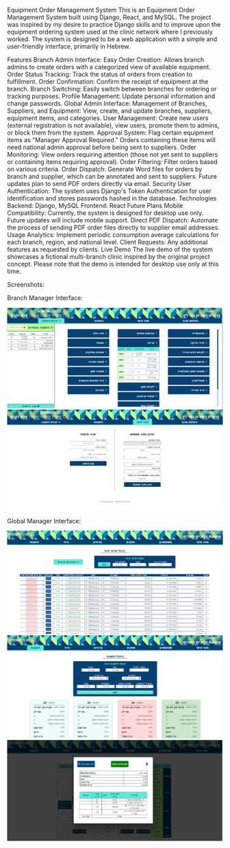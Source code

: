 Equipment Order Management System
This is an Equipment Order Management System built using Django, React, and MySQL. The project was inspired by my desire to practice Django skills and to improve upon the equipment ordering system used at the clinic network where I previously worked. The system is designed to be a web application with a simple and user-friendly interface, primarily in Hebrew.

Features
Branch Admin Interface:
Easy Order Creation: Allows branch admins to create orders with a categorized view of available equipment.
Order Status Tracking: Track the status of orders from creation to fulfillment.
Order Confirmation: Confirm the receipt of equipment at the branch.
Branch Switching: Easily switch between branches for ordering or tracking purposes.
Profile Management: Update personal information and change passwords.
Global Admin Interface:
Management of Branches, Suppliers, and Equipment: View, create, and update branches, suppliers, equipment items, and categories.
User Management: Create new users (external registration is not available), view users, promote them to admins, or block them from the system.
Approval System: Flag certain equipment items as "Manager Approval Required." Orders containing these items will need national admin approval before being sent to suppliers.
Order Monitoring: View orders requiring attention (those not yet sent to suppliers or containing items requiring approval).
Order Filtering: Filter orders based on various criteria.
Order Dispatch: Generate Word files for orders by branch and supplier, which can be annotated and sent to suppliers. Future updates plan to send PDF orders directly via email.
Security
User Authentication: The system uses Django's Token Authentication for user identification and stores passwords hashed in the database.
Technologies
Backend: Django, MySQL
Frontend: React
Future Plans
Mobile Compatibility: Currently, the system is designed for desktop use only. Future updates will include mobile support.
Direct PDF Dispatch: Automate the process of sending PDF order files directly to supplier email addresses.
Usage Analytics: Implement periodic consumption average calculations for each branch, region, and national level.
Client Requests: Any additional features as requested by clients.
Live Demo
The live demo of the system showcases a fictional multi-branch clinic inspired by the original project concept. Please note that the demo is intended for desktop use only at this time.

Screenshots:

Branch Manager Interface:

![create-order](./screenshots/create-order.png)
![my-profile](./screenshots/my-profile.png)

Global Manager Interface:

![mange-equpment-items](./screenshots/mange-equpment-items.png)
![admin-orders](./screenshots/admin-orders.png)
![send-to-supplier](./screenshots/send-to-supplier.png)
